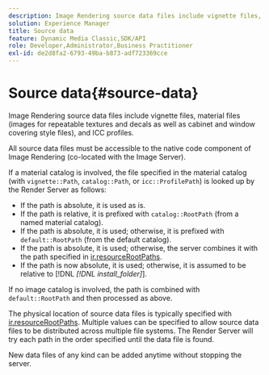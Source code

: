 ```yaml
---
description: Image Rendering source data files include vignette files, material files (images for repeatable textures and decals as well as cabinet and window covering style files), and ICC profiles.
solution: Experience Manager
title: Source data
feature: Dynamic Media Classic,SDK/API
role: Developer,Administrator,Business Practitioner
exl-id: de2d8fa2-6793-49ba-b873-adf723369cce
---
```

# Source data{#source-data}

Image Rendering source data files include vignette files, material files (images for repeatable textures and decals as well as cabinet and window covering style files), and ICC profiles.

 All source data files must be accessible to the native code component of Image Rendering (co-located with the Image Server).

If a material catalog is involved, the file specified in the material catalog (with `vignette::Path`, `catalog::Path`, or `icc::ProfilePath`) is looked up by the Render Server as follows:

* If the path is absolute, it is used as is. 
* If the path is relative, it is prefixed with `catalog::RootPath` (from a named material catalog). 
* If the path is absolute, it is used; otherwise, it is prefixed with `default::RootPath` (from the default catalog). 
* If the path is absolute, it is used; otherwise, the server combines it with the path specified in [ir.resourceRootPaths](../../../../../../ir-api/server-admin/image-rendering-api-ref/c-ir-server-administration/c-ir-configuration-settings-reference/c-ir-resource-root-folders.md#concept-39a34d2239934079bb396e1bf568a9c2). 
* If the path is now absolute, it is used; otherwise, it is assumed to be relative to [!DNL  *[!DNL install_folder]*].

If no image catalog is involved, the path is combined with `default::RootPath` and then processed as above.

The physical location of source data files is typically specified with [ir.resourceRootPaths](../../../../../../ir-api/server-admin/image-rendering-api-ref/c-ir-server-administration/c-ir-configuration-settings-reference/c-ir-resource-root-folders.md#concept-39a34d2239934079bb396e1bf568a9c2). Multiple values can be specified to allow source data files to be distributed across multiple file systems. The Render Server will try each path in the order specified until the data file is found.

New data files of any kind can be added anytime without stopping the server.
